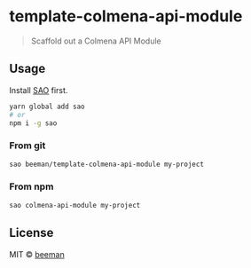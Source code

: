 # template-colmena-api-module

> Scaffold out a Colmena API Module

## Usage

Install [SAO](https://github.com/egoist/sao) first.

```bash
yarn global add sao
# or
npm i -g sao
```

### From git

```bash
sao beeman/template-colmena-api-module my-project
```

### From npm

```bash
sao colmena-api-module my-project
```

## License

MIT &copy; [beeman](github.com/beeman)
